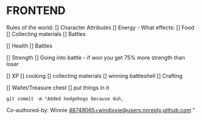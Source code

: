 # FRONTEND

Rules of the world:
[] Character Attributes
  [] Energy - What effects:
    [] Food 
    [] Collecting materials
    [] Battles
    
  [] Health
    [] Battles
    
  [] Strength
    [] Going into battle - if won you get 75% more strength than loser
  
  [] XP
    [] cooking
    [] collecting materials
    [] winning battleshell
    [] Crafting
    
  [] Wallet/Treasure chest
    [] put things in it
    


    git commit -m "Added hedgehogs because duh, 


Co-authored-by: Winnie <48748065+windixxie@users.noreply.github.com>
"